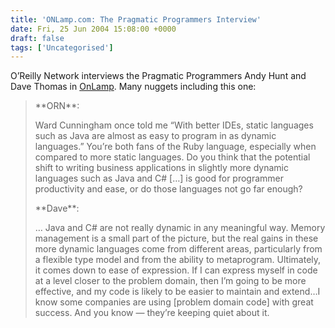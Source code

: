 ```yaml
---
title: 'ONLamp.com: The Pragmatic Programmers Interview'
date: Fri, 25 Jun 2004 15:08:00 +0000
draft: false
tags: ['Uncategorised']
---
```


O’Reilly Network interviews the Pragmatic Programmers Andy Hunt and Dave Thomas in [OnLamp](OnLamp.com). Many nuggets including this one:

> \*\*ORN\*\*:
> 
> Ward Cunningham once told me “With better IDEs, static languages such as Java are almost as easy to program in as dynamic languages.” You’re both fans of the Ruby language, especially when compared to more static languages. Do you think that the potential shift to writing business applications in slightly more dynamic languages such as Java and C# \[…\] is good for programmer productivity and ease, or do those languages not go far enough?
> 
> \*\*Dave\*\*:
> 
> … Java and C# are not really dynamic in any meaningful way. Memory management is a small part of the picture, but the real gains in these more dynamic languages come from different areas, particularly from a flexible type model and from the ability to metaprogram. Ultimately, it comes down to ease of expression. If I can express myself in code at a level closer to the problem domain, then I’m going to be more effective, and my code is likely to be easier to maintain and extend…I know some companies are using \[problem domain code\] with great success. And you know — they’re keeping quiet about it.